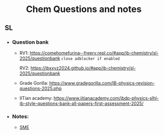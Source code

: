 <div align="center">

  # **Chem Questions and notes**

</div> 

## SL
- ### Question bank
  - RV1: https://comehomefurina--freerv.repl.co/#app/ib-chemistry/sl-2025/questionbank `close adblocker if enabled`

    RV2: https://ibxxyz2024.github.io/#app/ib-chemistry/sl-2025/questionbank
  - Grade Gorilla: https://www.gradegorilla.com/IB-physics-revision-questions-2025.php
  - IITian academy: https://www.iitianacademy.com/ibdp-physics-slhl-ib-style-questions-bank-all-papers-first-assessment-2025/
- ### Notes:
  - [SME](https://github.com/ahmedosama160/IB-Seniors-2025/blob/main/SME.md)
